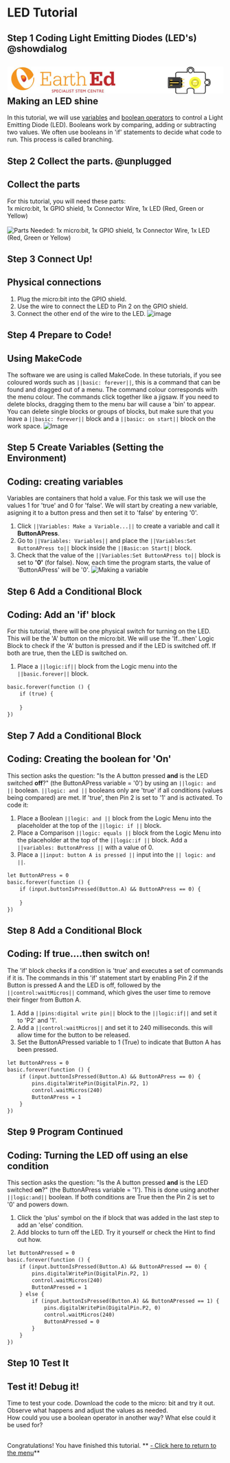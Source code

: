 # LED Tutorial

<!----LED Tutorial-----------------------------------Complete----
------Control an LED---------------------------------------------
----------------------------------------------------------------->

## Step 1 Coding Light Emitting Diodes (LED's) @showdialog

![](https://raw.githubusercontent.com/EarthEdSTEM/earthed-iot-programs-tutorials/master/Images/T_LED/LED_Banner.gif)
Making an LED shine
-----------------

In this tutorial, we will use [variables](https://launchschool.com/books/ruby/read/variables) and [boolean operators](https://www.youtube.com/watch?v=KrR7D58Onzw) to control a Light Emitting Diode (LED).
Booleans work by comparing, adding or subtracting two values. We often use booleans in 'if' statements to decide what code to run.
This process is called branching.

## Step 2 Collect the parts. @unplugged
Collect the parts
-----------------
For this tutorial, you will need these parts: <br>
1x micro:bit, 1x GPIO shield, 1x Connector Wire, 1x LED (Red, Green or Yellow) <br><br>
![Parts Needed: 1x micro:bit, 1x GPIO shield, 1x Connector Wire, 1x LED (Red, Green or Yellow) ](https://raw.githubusercontent.com/EarthEdSTEM/earthed-iot-programs-tutorials/master/Images/T_LED/IoT_LED_Parts_List.png)
<br>

## Step 3 Connect Up!
Physical connections
--------------------
1. Plug the micro:bit into the GPIO shield.
2. Use the wire to connect the LED to Pin 2 on the GPIO shield.
3. Connect the other end of the wire to the LED.
![image](https://raw.githubusercontent.com/EarthEdSTEM/earthed-iot-programs-tutorials/master/Images/T_LED/IoT_LED_Connections.png)

## Step 4 Prepare to Code!
Using MakeCode
------------------------------
The software we are using is called MakeCode. In these tutorials, if you see coloured words such as ``||basic: forever||``, 
this is a command that can be found and dragged out of a menu. The command colour corresponds with the menu colour. 
The commands click together like a jigsaw. 
If you need to delete blocks, dragging them to the menu bar will cause a 'bin' to appear. 
You can delete single blocks or groups of blocks, but make sure that you leave 
a ``||basic: forever||`` block and a ``||basic: on start||`` block on the work space.
![Image](https://raw.githubusercontent.com/EarthEdSTEM/earthed-iot-programs-tutorials/master/Images/General/Delete_blocks.png)

## Step 5 Create Variables (Setting the Environment)
Coding: creating variables
--------------------------
Variables are containers that hold a value. For this task we will use the values 1 for 'true' and 0 for 'false'.
We will start by creating a new variable, asigning it to a button press and then set it to 'false' by entering '0'.
1. Click ``||Variables: Make a Variable...||`` to create a variable and call it **ButtonAPress**.
2. Go to ``||Variables: Variables||`` and place the ``||Variables:Set ButtonAPress to||`` block inside the ``||Basic:on Start||`` block.
3. Check that the value of the ``||Variables:Set ButtonAPress to||`` block is set to **'0'** (for false).
Now, each time the program starts, the value of 'ButtonAPress' will be '0'.
![Making a variable](https://raw.githubusercontent.com/EarthEdSTEM/earthed-iot-programs-tutorials/master/Images/T_LED/IoT_LED_Create_Variable.png)


## Step 6 Add a Conditional Block
Coding: Add an 'if' block
-----------------------
For this tutorial, there will be one physical switch for turning on the LED. This will be the 'A' button on the micro:bit. 
We will use the 'If...then' Logic Block to check if the 'A' button is pressed and if the LED is switched off. 
If both are true, then the LED is switched on.
1. Place a ``||logic:if||`` block from the Logic menu into the ``||basic.forever||`` block.

```blocks
basic.forever(function () {
    if (true) {
    	
    }
})
```

## Step 7 Add a Conditional Block
Coding: Creating the boolean for 'On'
-----------------------------------------------------
This section asks the question: "Is the A button pressed **and** is the LED switched **off**?" (the ButtonAPress variable = '0') by using an ``||logic: and ||`` boolean. ``||logic: and ||`` booleans only are 'true' if all conditions (values being compared) are met. If 'true', then Pin 2 is set to '1' and is activated. To code it:
1. Place a Boolean ``||logic: and ||`` block from the Logic Menu into the placeholder at the top of the ``||logic: if ||`` block.
2. Place a Comparison ``||logic: equals ||`` block from the Logic Menu into the placeholder at the top of the ``||logic:if ||`` block. Add a ``||variables: ButtonAPress ||`` with a value of 0.
3. Place a ``||input: button A is pressed ||`` input into the ``|| logic: and ||``.

```blocks
let ButtonAPress = 0
basic.forever(function () {
    if (input.buttonIsPressed(Button.A) && ButtonAPress == 0) {
    	
    }
})
```

## Step 8 Add a Conditional Block
Coding: If true....then switch on!
----------------------------------
The 'if' block checks if a condition is 'true' and executes a set of commands if it is. 
The commands in this 'if' statement start by enabling Pin 2 if the Button is pressed A and the LED is off, 
followed by the ``||control:waitMicros||`` command, which gives the user time to remove their finger from Button A.
1. Add a ``||pins:digital write pin||`` block to the ``||logic:if||`` and set it to 'P2' and '1'.
2. Add a ``||control:waitMicros||`` and set it to 240 milliseconds. this will allow time for the button to be released.
3. Set the ButtonAPressed variable to 1 (True) to indicate that Button A has been pressed.

```blocks
let ButtonAPress = 0
basic.forever(function () {
    if (input.buttonIsPressed(Button.A) && ButtonAPress == 0) {
        pins.digitalWritePin(DigitalPin.P2, 1)
        control.waitMicros(240)
        ButtonAPress = 1
    }
})
```
## Step 9 Program Continued
Coding: Turning the LED off using an else condition
---------------------------------------------------
This section asks the question: "Is the A button pressed **and** is the LED switched **on**?" (the ButtonAPress variable = '1'). 
This is done using another ``||logic:and||`` boolean. If both conditions are True then the Pin 2 is set to '0' and powers down.
1. Click the 'plus' symbol on the if block that was added in the last step to add an 'else' condition.
2. Add blocks to turn off the LED. Try it yourself or check the Hint to find out how.

```blocks
let ButtonAPressed = 0
basic.forever(function () {
    if (input.buttonIsPressed(Button.A) && ButtonAPressed == 0) {
        pins.digitalWritePin(DigitalPin.P2, 1)
        control.waitMicros(240)
        ButtonAPressed = 1
    } else {
        if (input.buttonIsPressed(Button.A) && ButtonAPressed == 1) {
            pins.digitalWritePin(DigitalPin.P2, 0)
            control.waitMicros(240)
            ButtonAPressed = 0
        }
    }
})
```

## Step 10 Test It
Test it! Debug it!
------------------
Time to test your code. Download the code to the micro: bit and try it out. Observe what happens and adjust the values as needed.<br>
How could you use a boolean operator in another way? What else could it be used for?<br><br>


Congratulations! You have finished this tutorial.
** [- Click here to return to the menu](https://sites.google.com/earthed.vic.edu.au/tutorial-iot/home)**<br>


<script src="https://makecode.com/gh-pages-embed.js" > </script><script>makeCodeRender("{{ site.makecode.home_url }}", "{{ site.github.owner_name }}/{ { site.github.repository_name } } ");</script>

